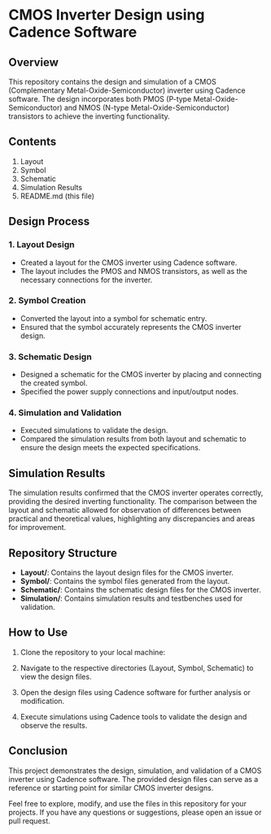 # CMOS Inverter Design using Cadence Software

## Overview

This repository contains the design and simulation of a CMOS (Complementary Metal-Oxide-Semiconductor) inverter using Cadence software. The design incorporates both PMOS (P-type Metal-Oxide-Semiconductor) and NMOS (N-type Metal-Oxide-Semiconductor) transistors to achieve the inverting functionality.

## Contents

1. Layout
2. Symbol
3. Schematic
4. Simulation Results
5. README.md (this file)

## Design Process

### 1. Layout Design

- Created a layout for the CMOS inverter using Cadence software.
- The layout includes the PMOS and NMOS transistors, as well as the necessary connections for the inverter.

### 2. Symbol Creation

- Converted the layout into a symbol for schematic entry.
- Ensured that the symbol accurately represents the CMOS inverter design.

### 3. Schematic Design

- Designed a schematic for the CMOS inverter by placing and connecting the created symbol.
- Specified the power supply connections and input/output nodes.

### 4. Simulation and Validation

- Executed simulations to validate the design.
- Compared the simulation results from both layout and schematic to ensure the design meets the expected specifications.

## Simulation Results

The simulation results confirmed that the CMOS inverter operates correctly, providing the desired inverting functionality. The comparison between the layout and schematic allowed for observation of differences between practical and theoretical values, highlighting any discrepancies and areas for improvement.

## Repository Structure

- **Layout/**: Contains the layout design files for the CMOS inverter.
- **Symbol/**: Contains the symbol files generated from the layout.
- **Schematic/**: Contains the schematic design files for the CMOS inverter.
- **Simulation/**: Contains simulation results and testbenches used for validation.

## How to Use

1. Clone the repository to your local machine:

2. Navigate to the respective directories (Layout, Symbol, Schematic) to view the design files.

3. Open the design files using Cadence software for further analysis or modification.

4. Execute simulations using Cadence tools to validate the design and observe the results.

## Conclusion

This project demonstrates the design, simulation, and validation of a CMOS inverter using Cadence software. The provided design files can serve as a reference or starting point for similar CMOS inverter designs.

Feel free to explore, modify, and use the files in this repository for your projects. If you have any questions or suggestions, please open an issue or pull request.
